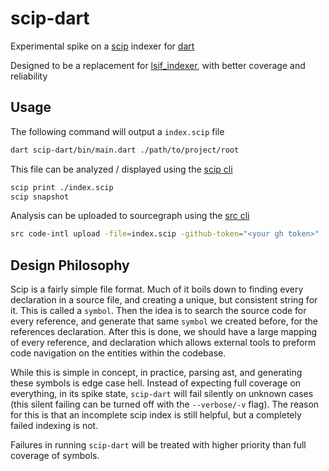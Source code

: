 # scip-dart

Experimental spike on a [scip](https://github.com/sourcegraph/scip) indexer for [dart](https://github.com/dart-lang)

Designed to be a replacement for [lsif_indexer](https://github.com/Workiva/lsif_indexer), with better coverage and reliability

## Usage

The following command will output a `index.scip` file
```sh
dart scip-dart/bin/main.dart ./path/to/project/root
```

This file can be analyzed / displayed using the [scip cli](https://github.com/sourcegraph/scip)

```sh
scip print ./index.scip
scip snapshot
```

Analysis can be uploaded to sourcegraph using the [src cli](https://docs.sourcegraph.com/cli)

```sh
src code-intl upload -file=index.scip -github-token="<your gh token>"
```

## Design Philosophy

Scip is a fairly simple file format. Much of it boils down to finding every declaration in a source file, and creating a unique, but consistent string for it. This is called a `symbol`. Then the idea is to search the source code for every reference, and generate that same `symbol` we created before, for the references declaration. After this is done, we should have a large mapping of every reference, and declaration which allows external tools to preform code navigation on the entities within the codebase.

While this is simple in concept, in practice, parsing ast, and generating these symbols is edge case hell. Instead of expecting full coverage on everything, in its spike state, `scip-dart` will fail silently on unknown cases (this silent failing can be turned off with the `--verbose/-v` flag). The reason for this is that an incomplete scip index is still helpful, but a completely failed indexing is not.

Failures in running `scip-dart` will be treated with higher priority than full coverage of symbols.